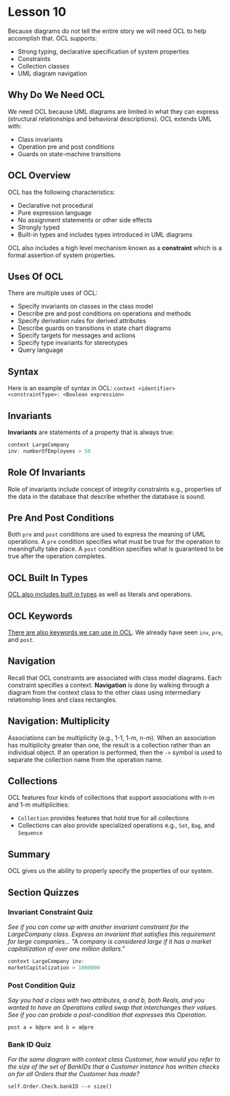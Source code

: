 # Lesson 10

Because diagrams do not tell the entire story we will need OCL to help accomplish that. OCL supports:

- Strong typing, declarative specification of system properties
- Constraints
- Collection classes
- UML diagram navigation

## Why Do We Need OCL

We need OCL because UML diagrams are limited in what they can express (structural relationships and behavioral descriptions). OCL extends UML with:

- Class invariants
- Operation pre and post conditions
- Guards on state-machine transitions

## OCL Overview

OCL has the following characteristics:

- Declarative not procedural
- Pure expression language
- No assignment statements or other side effects
- Strongly typed
- Built-in types and includes types introduced in UML diagrams

OCL also includes a high level mechanism known as a **constraint** which is a formal assertion of system properties.

## Uses Of OCL

There are multiple uses of OCL:

- Specify invariants on classes in the class model
- Describe pre and post conditions on operations and methods
- Specify derivation rules for derived attributes
- Describe guards on transitions in state chart diagrams
- Specify targets for messages and actions
- Specify type invariants for stereotypes
- Query language

## Syntax

Here is an example of syntax in OCL: `context <identifier> <constraintType>: <Boolean expression>`

## Invariants

**Invariants** are statements of a property that is always true:

```java
context LargeCompany
inv: numberOfEmployees > 50
```

## Role Of Invariants

Role of invariants include concept of integrity constraints e.g., properties of the data in the database that describe whether the database is sound.

## Pre And Post Conditions

Both `pre` and `post` conditions are used to express the meaning of UML operations. A `pre` condition specifies what must be true for the operation to meaningfully take place. A `post` condition specifies what is guaranteed to be true after the operation completes.

## OCL Built In Types

[OCL also includes built in types](https://www.youtube.com/watch?v=o5Rih1sBEuQ) as well as literals and operations.

## OCL Keywords

[There are also keywords we can use in OCL](https://www.youtube.com/watch?v=6_YE18LdtC4). We already have seen `inv`, `pre`, and `post`.

## Navigation

Recall that OCL constraints are associated with class model diagrams. Each constraint specifies a context. **Navigation** is done by walking through a diagram from the context class to the other class using intermediary relationship lines and class rectangles.

## Navigation: Multiplicity

Associations can be multiplicity (e.g., 1-1, 1-m, n-m). When an association has multiplicity greater than one, the result is a collection rather than an individual object. If an operation is performed, then the `->` symbol is used to separate the collection name from the operation name.

## Collections

OCL features four kinds of collections that support associations with n-m and 1-m multiplicities:

- `Collection` provides features that hold true for all collections
- Collections can also provide specialized operations e.g., `Set`, `Bag`, and `Sequence`

## Summary

OCL gives us the ability to properly specify the properties of our system.

## Section Quizzes

### Invariant Constraint Quiz

_See if you can come up with another invariant constraint for the LargeCompany class. Express an invariant that satisfies this requirement for large companies... "A company is considered large if it has a market capitalization of over one million dollars."_

```java
context LargeCompany inv:
marketCapitalization > 1000000
```

### Post Condition Quiz

_Say you had a class with two attributes, a and b, both Reals, and you wanted to have an Operations called swap that interchanges their values. See if you can probide a post-condition that expresses this Operation._

`post a = b@pre and b = a@pre`

### Bank ID Quiz

_For the same diagram with context class Customer, how would you refer to the size of the set of BankIDs that a Customer instance has written checks on for all Orders that the Customer has made?_

`self.Order.Check.bankID --> size()`
